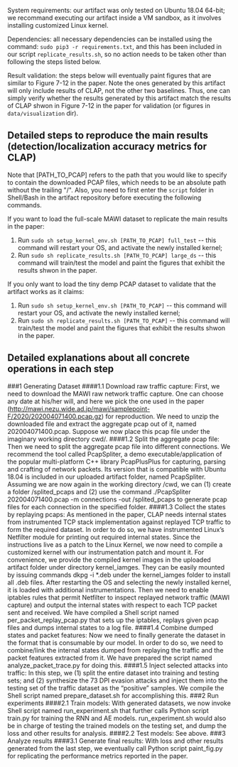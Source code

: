 System requirements: our artifact was only tested on Ubuntu 18.04 64-bit; we recommand executing our artifact inside a VM sandbox, as it involves installing customized Linux kernel.

Dependencies: all necessary dependencies can be installed using the command: `sudo pip3 -r requirements.txt`, and this has been included in our script `replicate_results.sh`, so no action needs to be taken other than following the steps listed below.

Result validation: the steps below will eventually paint figures that are similar to Figure 7-12 in the paper. Note the ones generated by this artifact will only include results of CLAP, not the other two baselines. Thus, one can simply verify whether the results generated by this artifact match the results of CLAP shwon in Figure 7-12 in the paper for validation (or figures in `data/visualization` dir).

## Detailed steps to reproduce the main results (detection/localization accuracy metrics for CLAP)
Note that [PATH_TO_PCAP] refers to the path that you would like to specify to contain the downloaded PCAP files,
which needs to be an absolute path without the trailing "/". Also, you need to first enter the `script` folder in Shell/Bash in the artifact repository before executing the following commands.

If you want to load the full-scale MAWI dataset to replicate the main results in the paper:
1. Run `sudo sh setup_kernel_env.sh [PATH_TO_PCAP] full_test` -- this command will restart your OS, and activate the newly installed kernel;
2. Run `sudo sh replicate_results.sh [PATH_TO_PCAP] large_ds` -- this command will train/test the model and paint the figures that exhibit the results shwon in the paper.

If you only want to load the tiny demp PCAP dataset to validate that the artifact works as it claims:
1. Run `sudo sh setup_kernel_env.sh [PATH_TO_PCAP]` -- this command will restart your OS, and activate the newly installed kernel;
2. Run `sudo sh replicate_results.sh [PATH_TO_PCAP]` -- this command will train/test the model and paint the figures that exhibit the results shwon in the paper.

## Detailed explanations about all concrete operations in each step
###1 Generating Dataset
####1.1 Download raw traffic capture: 
First, we need to download the MAWI raw network traffic capture. One can choose any date at his/her will, and here we pick the one used in the paper  (http://mawi.nezu.wide.ad.jp/mawi/samplepoint-F/2020/202004071400.pcap.gz) for reproduction. We need to unzip the downloaded file and extract the aggregate pcap out of it, named 202004071400.pcap. Suppose we now place this pcap file under the imaginary working directory cwd/.
####1.2 Split the aggregate pcap file: 
Then we need to split the aggregate pcap file into different connections. We recommend the tool called PcapSpliter, a demo executable/application of the popular multi-platform C++ library PcapPlusPlus for capturing, parsing and crafting of network packets. Its version that is compatible with Ubuntu 18.04 is included in our uploaded artifact folder, named PcapSpliter. Assuming we are now again in the working directory /cwd, we can (1) create a folder /splited_pcaps and (2) use the command ./PcapSpliter 202004071400.pcap -m connections -out /splited_pcaps to generate pcap files for each connection in the specified folder.
####1.3 Collect the states by replaying pcaps: 
As mentioned in the paper, CLAP needs internal states from instrumented TCP stack implementation against replayed TCP traffic to form the required dataset. In order to do so, we have instrumented Linux’s Netfilter module for printing out required internal states. Since the instructions live as a patch to the Linux Kernel, we now need to compile a customized kernel with our instrumentation patch and mount it. For convenience, we provide the compiled kernel images in the uploaded artifact folder under directory kernel_iamges. They can be easily mounted by issuing commands dkpg -i *.deb under the kernel_iamges folder to install all .deb files. After restarting the OS and selecting the newly installed kernel, it is loaded with additional instrumentations. Then we need to enable iptables rules that permit Netfilter to inspect replayed network traffic (MAWI capture) and output the internal states with respect to each TCP packet sent and received. We have compiled a Shell script named per_packet_replay_pcap.py that sets up the iptables, replays given pcap files and dumps internal states to a log file. 
####1.4 Combine dumped states and packet features: 
Now we need to finally generate the dataset in the format that is consumable by our model. In order to do so, we need to combine/link the internal states dumped from replaying the traffic and the packet features extracted from it. We have prepared the script named analyze_packet_trace.py for doing this. 
####1.5 Inject selected attacks into traffic: 
In this step, we (1) split the entire dataset into training and testing sets; and (2) synthesize the 73 DPI evasion attacks and inject them into the testing set of the traffic dataset as the “positive” samples. We compile the Shell script named prepare_dataset.sh for accomplishing this.
###2 Run experiments
####2.1 Train models: 
With generated datasets, we now invoke Shell script named run_experiment.sh that further calls Python script train.py for training the RNN and AE models. run_experiment.sh would also be in charge of testing the trained models on the testing set, and dump the loss and other results for analysis.
####2.2 Test models: See above.
###3 Analyze results
####3.1 Generate final results: 
With loss and other results generated from the last step, we eventually call Python script paint_fig.py for replicating the performance metrics reported in the paper.
